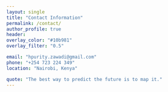 ```yaml
---
layout: single
title: "Contact Information"
permalink: /contact/
author_profile: true
header:
overlay_color: "#10b981"
overlay_filter: "0.5"

email: "hpurity.zawadi@gmail.com"
phone: "+254 723 224 349"
location: "Nairobi, Kenya"

quote: "The best way to predict the future is to map it."
---
```

